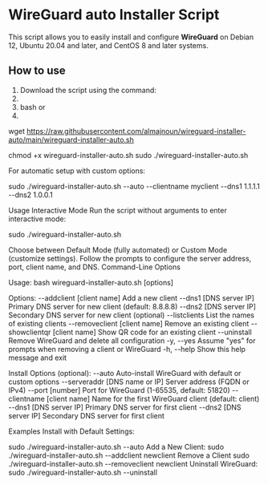 # WireGuard auto Installer Script

This script allows you to easily install and configure **WireGuard** on Debian 12, Ubuntu 20.04 and later, and CentOS 8 and later systems.


## How to use

1. Download the script using the command:
2. 
3. bash or
4. 
wget https://raw.githubusercontent.com/almajnoun/wireguard-installer-auto/main/wireguard-installer-auto.sh
   
chmod +x wireguard-installer-auto.sh
sudo ./wireguard-installer-auto.sh

For automatic setup with custom options:

sudo ./wireguard-installer-auto.sh --auto --clientname myclient --dns1 1.1.1.1 --dns2 1.0.0.1

Usage
Interactive Mode
Run the script without arguments to enter interactive mode:

sudo ./wireguard-installer-auto.sh

Choose between Default Mode (fully automated) or Custom Mode (customize settings).
Follow the prompts to configure the server address, port, client name, and DNS.
Command-Line Options

Usage: bash wireguard-installer-auto.sh [options]

Options:
  --addclient [client name]      Add a new client
  --dns1 [DNS server IP]         Primary DNS server for new client (default: 8.8.8.8)
  --dns2 [DNS server IP]         Secondary DNS server for new client (optional)
  --listclients                  List the names of existing clients
  --removeclient [client name]   Remove an existing client
  --showclientqr [client name]   Show QR code for an existing client
  --uninstall                    Remove WireGuard and delete all configuration
  -y, --yes                      Assume "yes" for prompts when removing a client or WireGuard
  -h, --help                     Show this help message and exit

Install Options (optional):
  --auto                         Auto-install WireGuard with default or custom options
  --serveraddr [DNS name or IP]  Server address (FQDN or IPv4)
  --port [number]                Port for WireGuard (1-65535, default: 51820)
  --clientname [client name]     Name for the first WireGuard client (default: client)
  --dns1 [DNS server IP]         Primary DNS server for first client
  --dns2 [DNS server IP]         Secondary DNS server for first client

  Examples
Install with Default Settings:

sudo ./wireguard-installer-auto.sh --auto
Add a New Client:
sudo ./wireguard-installer-auto.sh --addclient newclient
Remove a Client
sudo ./wireguard-installer-auto.sh --removeclient newclient
Uninstall WireGuard:
sudo ./wireguard-installer-auto.sh --uninstall
  
